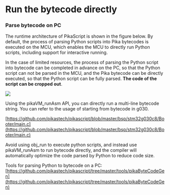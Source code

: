 # Run the bytecode directly

### Parse bytecode on PC

The runtime architecture of PikaScript is shown in the figure below. By default, the process of parsing Python scripts into Pika bytecodes is executed on the MCU, which enables the MCU to directly run Python scripts, including support for interactive running.

In the case of limited resources, the process of parsing the Python script into bytecode can be completed in advance on the PC, so that the Python script can not be parsed in the MCU, and the Pika bytecode can be directly executed, so that the Python script can be fully parsed. **The code of the script can be cropped out**.

![](assets/1639281281608-011ffd89-5851-47d8-9dca-438ed963f5d4-164649975346225.png)

Using the pikaVM_runAsm API, you can directly run a multi-line bytecode string. You can refer to the usage of starting from bytecode in g030.

[https://github.com/pikastech/pikascript/blob/master/bsp/stm32g030c8/Booter/main.c](https://github.com/pikastech/pikascript/blob/master/bsp/stm32g030c8/Booter/main.c)

Avoid using obj_run to execute python scripts, and instead use pikaVM_runAsm to run bytecode directly, and the compiler will automatically optimize the code parsed by Python to reduce code size.


Tools for parsing Python to bytecode on a PC:
[https://github.com/pikastech/pikascript/tree/master/tools/pikaByteCodeGen](https://github.com/pikastech/pikascript/tree/master/tools/pikaByteCodeGen)
